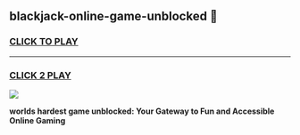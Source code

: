 
## blackjack-online-game-unblocked 👋
<h3>
<a href="https://premium.freeplayer.one?title=blackjack-online-game-unblocked&ref=14F">CLICK TO PLAY</a></h3>
<hr>

<h3>
<a href="https://premium.freeplayer.one?title=blackjack-online-game-unblocked&ref=14F">CLICK 2 PLAY</a>
  
</h3>

<a href="https://premium.freeplayer.one?title=blackjack-online-game-unblocked&ref=12F/"><img src="https://clearcache.store/games.png"></a>


**worlds hardest game unblocked: Your Gateway to Fun and Accessible Online Gaming**
